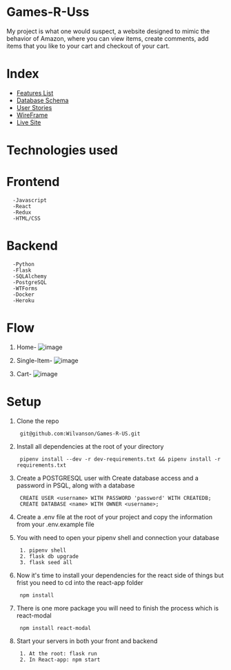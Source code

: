 # Games-R-Uss
My project is what one would suspect, a website designed to mimic the behavior of Amazon, where you can view items, create comments, add items that you like to your cart and checkout of your cart.

# Index
   - [Features List](https://github.com/Wilvanson/Games-R-US/wiki/Feature-List)
   - [Database Schema](https://github.com/Wilvanson/Games-R-US/wiki/Database-Schema)
   - [User Stories](https://github.com/Wilvanson/Games-R-US/wiki/User-Stories)
   - [WireFrame](https://github.com/Wilvanson/Games-R-US/wiki/WireFrame)
   - [Live Site](https://games-r-uss.herokuapp.com)
   
# Technologies used
   # Frontend
      -Javascript
      -React
      -Redux
      -HTML/CSS
   
   # Backend
      -Python
      -Flask
      -SQLAlchemy
      -PostgreSQL
      -WTForms
      -Docker
      -Heroku
# Flow
 1. Home-
    ![]()![image](https://user-images.githubusercontent.com/90806686/160162966-59e90a63-454b-4c4c-bc20-0ed10794fb11.png)



 2. Single-Item-
    ![]()![image](https://user-images.githubusercontent.com/90806686/160163157-b3dc5fb4-f79d-4abe-9f0a-73f095f68370.png)
    
    
    
 3. Cart- 
    ![]()![image](https://user-images.githubusercontent.com/90806686/160163383-92ec116b-d7d3-43fd-8313-5148e49f7528.png)
    
    
    
# Setup
1. Clone the repo

        git@github.com:Wilvanson/Games-R-US.git

2. Install all dependencies at the root of your directory

    
        pipenv install --dev -r dev-requirements.txt && pipenv install -r requirements.txt
      

3. Create a POSTGRESQL user with Create database access and a password in PSQL, along with a database 

        CREATE USER <username> WITH PASSWORD 'password' WITH CREATEDB;
        CREATE DATABASE <name> WITH OWNER <username>;

4. Create a .env file at the root of your project and copy the information from your .env.example file

5. You with need to open your pipenv shell and connection your database

        1. pipenv shell
        2. flask db upgrade
        3. flask seed all

6. Now it's time to install your dependencies for the react side of things but frist you need to cd into the react-app folder

        npm install 

7. There is one more package you will need to finish the process which is react-modal

        npm install react-modal

8. Start your servers in both your front and backend 

        1. At the root: flask run
        2. In React-app: npm start
